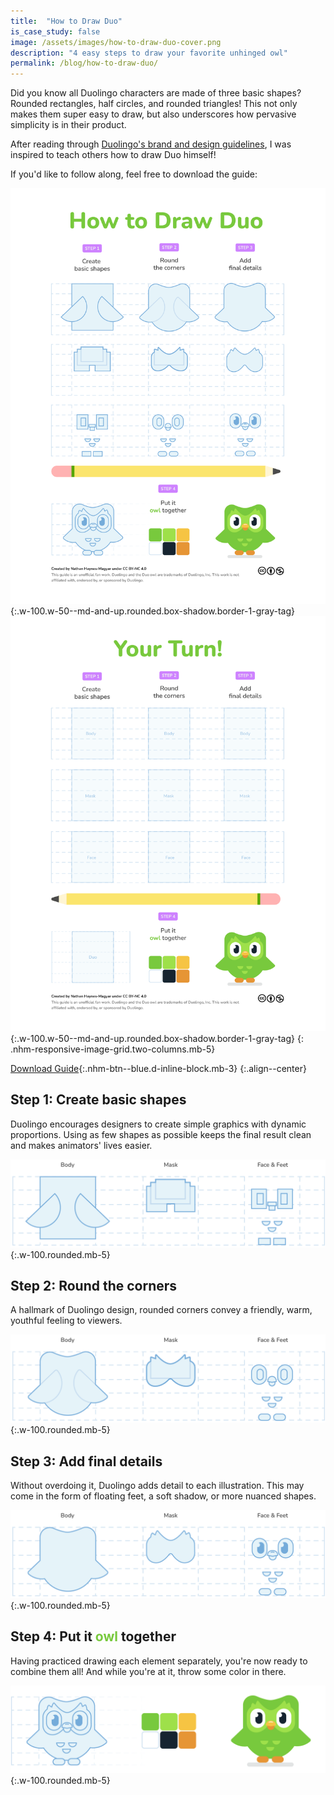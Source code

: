 ```yaml
---
title:  "How to Draw Duo"
is_case_study: false
image: /assets/images/how-to-draw-duo-cover.png
description: "4 easy steps to draw your favorite unhinged owl"
permalink: /blog/how-to-draw-duo/
---
```


Did you know all Duolingo characters are made of three basic shapes? Rounded rectangles, half circles, and rounded triangles! This not only makes them super easy to draw, but also underscores how pervasive simplicity is in their product. 

After reading through [Duolingo's brand and design guidelines](https://design.duolingo.com/), I was inspired to teach others how to draw Duo himself!

If you'd like to follow along, feel free to download the guide:

![Page 1](/assets/images/how-to-draw-duo-1.png "Page 1"){:.w-100.w-50--md-and-up.rounded.box-shadow.border-1-gray-tag}
![Page 2](/assets/images/how-to-draw-duo-2.png "Page 2"){:.w-100.w-50--md-and-up.rounded.box-shadow.border-1-gray-tag}
{: .nhm-responsive-image-grid.two-columns.mb-5}

[Download Guide](/assets/images/How%20to%20Draw%20Duo.pdf){:.nhm-btn--blue.d-inline-block.mb-3}
{:.align--center}

## Step 1: Create basic shapes

Duolingo encourages designers to create simple graphics with dynamic proportions. Using as few shapes as possible keeps the final result clean and makes animators' lives easier.

![Basic shapes](/assets/images/how-to-draw-duo-step-1.png "Basic shapes"){:.w-100.rounded.mb-5}

## Step 2: Round the corners

A hallmark of Duolingo design, rounded corners convey a
friendly, warm, youthful feeling to viewers.

![Round corners](/assets/images/how-to-draw-duo-step-2.png "Round corners"){:.w-100.rounded.mb-5}

## Step 3: Add final details

Without overdoing it, Duolingo adds detail to each illustration.
This may come in the form of floating feet, a soft shadow, or more nuanced shapes.

![Details](/assets/images/how-to-draw-duo-step-3.png "Details"){:.w-100.rounded.mb-5}

## Step 4: Put it <span style="color:#78c93d;">owl</span> together

Having practiced drawing each element separately, you're now ready to combine them all! And while you're at it, throw some color in there.

![Result](/assets/images/how-to-draw-duo-step-4.png "Result"){:.w-100.rounded.mb-5}